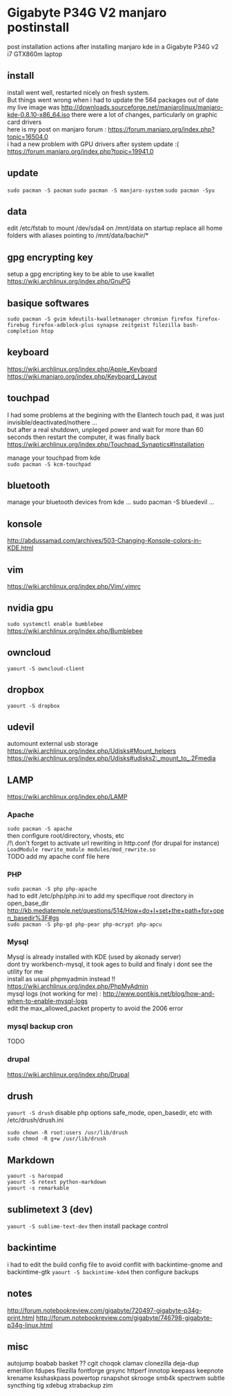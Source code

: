 # Gigabyte P34G V2 manjaro postinstall

post installation actions after installing manjaro kde in a Gigabyte P34G v2 i7 GTX860m laptop

## install
install went well, restarted nicely on fresh system.   
But things went wrong when i had to update the 564 packages out of date
my live image was http://downloads.sourceforge.net/manjarolinux/manjaro-kde-0.8.10-x86_64.iso
there were a lot of changes, particularly on graphic card drivers    
here is my post on manjaro forum : https://forum.manjaro.org/index.php?topic=16504.0    
i had a new problem with GPU drivers after system update :( https://forum.manjaro.org/index.php?topic=19941.0

## update
```sudo pacman -S pacman```
```sudo pacman -S manjaro-system```
```sudo pacman -Syu```

## data
edit /etc/fstab to mount /dev/sda4 on /mnt/data on startup
replace all home folders with aliases pointing to /mnt/data/bachir/*

## gpg encrypting key
setup a gpg encripting key to be able to use kwallet
https://wiki.archlinux.org/index.php/GnuPG

## basique softwares
```sudo pacman -S gvim kdeutils-kwalletmanager chromiun firefox firefox-firebug firefox-adblock-plus synapse zeitgeist filezilla bash-completion htop```

## keyboard
https://wiki.archlinux.org/index.php/Apple_Keyboard
https://wiki.manjaro.org/index.php/Keyboard_Layout

## touchpad
I had some problems at the begining with the Elantech touch pad, it was just invisible/deactivated/nothere ...       
but after a real shutdown, unpleged power and wait for more than 60 seconds then restart the computer, it was finally back      
https://wiki.archlinux.org/index.php/Touchpad_Synaptics#Installation       

manage your touchpad from kde      
```sudo pacman -S kcm-touchpad```

## bluetooth
manage your bluetooth devices from kde
... sudo pacman -S bluedevil ...

## konsole
http://abdussamad.com/archives/503-Changing-Konsole-colors-in-KDE.html

## vim
https://wiki.archlinux.org/index.php/Vim/.vimrc

## nvidia gpu
```sudo systemctl enable bumblebee```
https://wiki.archlinux.org/index.php/Bumblebee

## owncloud
```yaourt -S owncloud-client```

## dropbox
```yaourt -S dropbox```

## udevil
automount external usb storage   
https://wiki.archlinux.org/index.php/Udisks#Mount_helpers   
https://wiki.archlinux.org/index.php/Udisks#udisks2:_mount_to_.2Fmedia    

## LAMP
https://wiki.archlinux.org/index.php/LAMP

### Apache
```sudo pacman -S apache```     
then configure root/directory, vhosts, etc       
/!\ don't forget to activate url rewriting in http.conf (for drupal for instance)      
```LoadModule rewrite_module modules/mod_rewrite.so```      
TODO add my apache conf file here      

### PHP
```sudo pacman -S php php-apache```       
had to edit /etc/php/php.ini to add my specifique root directory in open_base_dir      
http://kb.mediatemple.net/questions/514/How+do+I+set+the+path+for+open_basedir%3F#gs         
```sudo pacman -S php-gd php-pear php-mcrypt php-apcu```


### Mysql
Mysql is already installed with KDE (used by akonady server)       
dont try workbench-mysql, it took ages to build and finaly i dont see the utility for me        
install as usual phpmyadmin instead !! https://wiki.archlinux.org/index.php/PhpMyAdmin      
mysql logs (not working for me) : http://www.pontikis.net/blog/how-and-when-to-enable-mysql-logs        
edit the max_allowed_packet property to avoid the 2006 error

### mysql backup cron
TODO

### drupal
https://wiki.archlinux.org/index.php/Drupal

## drush
```yaourt -S drush```
disable php options safe_mode, open_basedir, etc with /etc/drush/drush.ini
```
sudo chown -R root:users /usr/lib/drush
sudo chmod -R g+w /usr/lib/drush
```

## Markdown
```yaourt -s haroopad```      
```yaourt -S retext python-markdown```     
```yaourt -s remarkable```        

## sublimetext 3 (dev)
```yaourt -S sublime-text-dev```
then install package control

## backintime
i had to edit the build config file to avoid conflit with backintime-gnome and backintime-gtk
```yaourt -S backintime-kde4```
then configure backups

## notes
http://forum.notebookreview.com/gigabyte/720497-gigabyte-p34g-print.html
http://forum.notebookreview.com/gigabyte/746798-gigabyte-p34g-linux.html

## misc
autojump
boabab
basket ??
cgit
choqok
clamav
clonezilla
deja-dup
emerillon
fdupes
filezilla
fontforge
grsync
httperf
innotop
keepass
keepnote
krename
ksshaskpass
powertop
rsnapshot
skrooge
smb4k
spectrwm
subtle
syncthing
tig
xdebug
xtrabackup
zim
